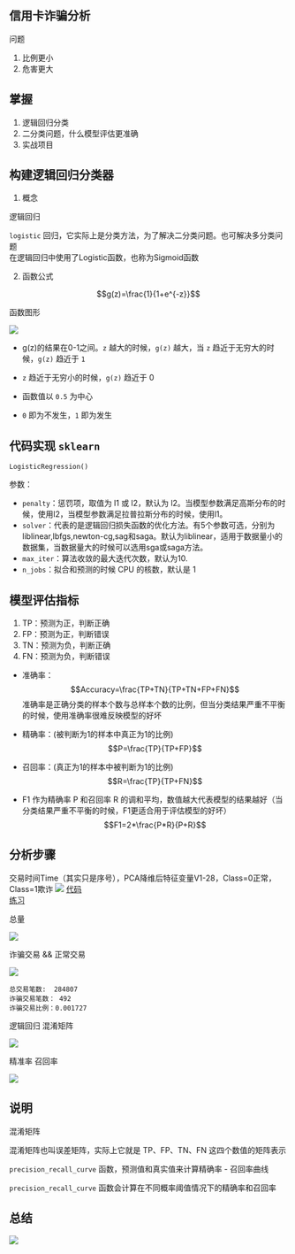 ## 信用卡诈骗分析

问题

 1. 比例更小
 2. 危害更大

## 掌握

1.  逻辑回归分类
2. 二分类问题，什么模型评估更准确
3. 实战项目

## 构建逻辑回归分类器

1. 概念

逻辑回归

`logistic` 回归，它实际上是分类方法，为了解决二分类问题。也可解决多分类问题  
在逻辑回归中使用了Logistic函数，也称为Sigmoid函数  

2. 函数公式

$$g(z)=\frac{1}{1+e^{-z}}$$


函数图形

![](sigmoid.png)

- g(z)的结果在0-1之间。`z` 越大的时候，`g(z)` 越大，当 `z` 趋近于无穷大的时候，`g(z)` 趋近于 `1`

- `z` 趋近于无穷小的时候，`g(z)` 趋近于 0

- 函数值以 `0.5` 为中心

- `0` 即为不发生，`1` 即为发生

## 代码实现 `sklearn`
```
LogisticRegression()
```
参数：

- `penalty`：惩罚项，取值为 l1 或 l2，默认为 l2。当模型参数满足高斯分布的时候，使用l2，当模型参数满足拉普拉斯分布的时候，使用l1。
- `solver`：代表的是逻辑回归损失函数的优化方法。有5个参数可选，分别为liblinear,lbfgs,newton-cg,sag和saga。默认为liblinear，适用于数据量小的数据集，当数据量大的时候可以选用sga或saga方法。
- `max_iter`：算法收敛的最大迭代次数，默认为10.
- `n_jobs`：拟合和预测的时候 CPU 的核数，默认是 1

## 模型评估指标  
1. TP：预测为正，判断正确
2. FP：预测为正，判断错误
3. TN：预测为负，判断正确
4. FN：预测为负，判断错误

- 准确率：
$$Accuracy=\frac{TP+TN}{TP+TN+FP+FN}$$
准确率是正确分类的样本个数与总样本个数的比例，但当分类结果严重不平衡的时候，使用准确率很难反映模型的好坏

- 精确率：(被判断为1的样本中真正为1的比例)
$$P=\frac{TP}{TP+FP}$$
- 召回率：(真正为1的样本中被判断为1的比例)
$$R=\frac{TP}{TP+FN}$$

- F1 作为精确率 P 和召回率 R 的调和平均，数值越大代表模型的结果越好（当分类结果严重不平衡的时候，F1更适合用于评估模型的好坏）
$$F1=2*\frac{P*R}{P+R}$$


## 分析步骤

交易时间Time（其实只是序号），PCA降维后特征变量V1-28，Class=0正常，Class=1欺诈
![](step.jpg)
[代码](credit_fraud_analysis.py)  
[练习](credit_fraud_svc.py)

总量

![](./条形图.png)

诈骗交易 && 正常交易

![](分组条形图.png)

```
总交易笔数:  284807
诈骗交易笔数： 492
诈骗交易比例：0.001727
```

 逻辑回归 混淆矩阵

![](混淆矩阵.png)

 精准率 召回率

![](精确率-召回率曲线.png)

## 说明

混淆矩阵

混淆矩阵也叫误差矩阵，实际上它就是 TP、FP、TN、FN 这四个数值的矩阵表示


`precision_recall_curve` 函数，预测值和真实值来计算精确率 - 召回率曲线

`precision_recall_curve` 函数会计算在不同概率阈值情况下的精确率和召回率


## 总结

![](总结.png)
